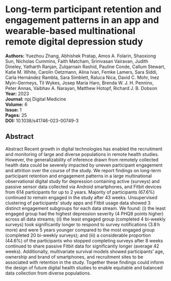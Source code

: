 # Long-term participant retention and engagement patterns in an app and wearable-based multinational remote digital depression study

**Authors:** Yuezhou Zhang, Abhishek Pratap, Amos A. Folarin, Shaoxiong Sun, Nicholas Cummins, Faith Matcham, Srinivasan Vairavan, Judith Dineley, Yatharth Ranjan, Zulqarnain Rashid, Pauline Conde, Callum Stewart, Katie M. White, Carolin Oetzmann, Alina Ivan, Femke Lamers, Sara Siddi, Carla Hernández Rambla, Sara Simblett, Raluca Nica, David C. Mohr, Inez Myin-Germeys, Til Wykes, Josep Maria Haro, Brenda W. J. H. Penninx, Peter Annas, Vaibhav A. Narayan, Matthew Hotopf, Richard J. B. Dobson  
**Year:** 2023  
**Journal:** npj Digital Medicine  
**Volume:** 6  
**Issue:** 1  
**Pages:** 25  
**DOI:** 10.1038/s41746-023-00749-3  

## Abstract
Abstract
            Recent growth in digital technologies has enabled the recruitment and monitoring of large and diverse populations in remote health studies. However, the generalizability of inference drawn from remotely collected health data could be severely impacted by uneven participant engagement and attrition over the course of the study. We report findings on long-term participant retention and engagement patterns in a large multinational observational digital study for depression containing active (surveys) and passive sensor data collected via Android smartphones, and Fitbit devices from 614 participants for up to 2 years. Majority of participants (67.6%) continued to remain engaged in the study after 43 weeks. Unsupervised clustering of participants’ study apps and Fitbit usage data showed 3 distinct engagement subgroups for each data stream. We found: (i) the least engaged group had the highest depression severity (4 PHQ8 points higher) across all data streams; (ii) the least engaged group (completed 4 bi-weekly surveys) took significantly longer to respond to survey notifications (3.8 h more) and were 5 years younger compared to the most engaged group (completed 20 bi-weekly surveys); and (iii) a considerable proportion (44.6%) of the participants who stopped completing surveys after 8 weeks continued to share passive Fitbit data for significantly longer (average 42 weeks). Additionally, multivariate survival models showed participants’ age, ownership and brand of smartphones, and recruitment sites to be associated with retention in the study. Together these findings could inform the design of future digital health studies to enable equitable and balanced data collection from diverse populations.

